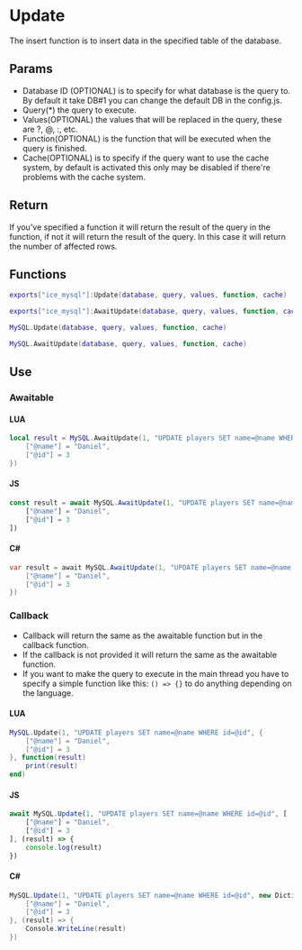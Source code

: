 # Update
The insert function is to insert data in the specified table of the database.

## Params
- Database ID (OPTIONAL) is to specify for what database is the query to. By default it take DB#1 you can change the default DB in the config.js.
- Query(*) the query to execute.
- Values(OPTIONAL) the values that will be replaced in the query, these are ?, @, :, etc.
- Function(OPTIONAL) is the function that will be executed when the query is finished.
- Cache(OPTIONAL) is to specify if the query want to use the cache system, by default is activated this only may be disabled if there're problems with the cache system.

## Return
If you've specified a function it will return the result of the query in the function, if not it will return the result of the query.
In this case it will return the number of affected rows.

## Functions
```lua
exports["ice_mysql"]:Update(database, query, values, function, cache)
```
```lua
exports["ice_mysql"]:AwaitUpdate(database, query, values, function, cache)
```
```lua
MySQL.Update(database, query, values, function, cache)
```
```lua
MySQL.AwaitUpdate(database, query, values, function, cache)
```

## Use
### Awaitable
#### LUA
```lua
local result = MySQL.AwaitUpdate(1, "UPDATE players SET name=@name WHERE id=@id", {
    ["@name"] = "Daniel",
    ["@id"] = 3
})
```
#### JS
```js
const result = await MySQL.AwaitUpdate(1, "UPDATE players SET name=@name WHERE id=@id", [
    ["@name"] = "Daniel",
    ["@id"] = 3
])
```
#### C#
```cs
var result = await MySQL.AwaitUpdate(1, "UPDATE players SET name=@name WHERE id=@id", new Dictionary<string, object>() {
    ["@name"] = "Daniel",
    ["@id"] = 3
})
```

### Callback
- Callback will return the same as the awaitable function but in the callback function.
- If the callback is not provided it will return the same as the awaitable function.
- If you want to make the query to execute in the main thread you have to specify a simple function like this: `() => {}` to do anything depending on the language.
#### LUA
```lua
MySQL.Update(1, "UPDATE players SET name=@name WHERE id=@id", {
    ["@name"] = "Daniel",
    ["@id"] = 3
}, function(result)
    print(result)
end)
```
#### JS
```js
await MySQL.Update(1, "UPDATE players SET name=@name WHERE id=@id", [
    ["@name"] = "Daniel",
    ["@id"] = 3
], (result) => {
    console.log(result)
})
```
#### C#
```cs
MySQL.Update(1, "UPDATE players SET name=@name WHERE id=@id", new Dictionary<string, object>() {
    ["@name"] = "Daniel",
    ["@id"] = 3
}, (result) => {
    Console.WriteLine(result)
})
```